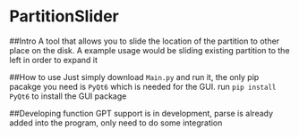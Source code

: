 # PartitionSlider
##Intro
A tool that allows you to slide the location of the partition to other place on the disk. A example usage would be sliding existing partition to the left in order to expand it </b>

##How to use
Just simply download `Main.py` and run it, the only pip pacakge you need is `PyQt6` which is needed for the GUI. run `pip install PyQt6` to install the GUI package

##Developing function
GPT support is in development, parse is already added into the program, only need to do some integration
